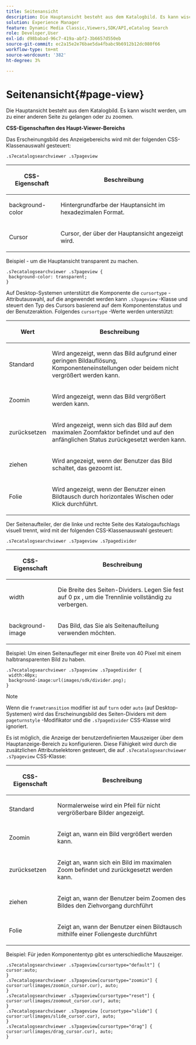 ```yaml
---
title: Seitenansicht
description: Die Hauptansicht besteht aus dem Katalogbild. Es kann wischt werden, um zu einer anderen Seite zu gelangen oder zu zoomen.
solution: Experience Manager
feature: Dynamic Media Classic,Viewers,SDK/API,eCatalog Search
role: Developer,User
exl-id: d98babad-96c7-419a-abf2-3b6657d550eb
source-git-commit: ec2a15e2e76bae5da4fbabc9b6912b12dc080f66
workflow-type: tm+mt
source-wordcount: '382'
ht-degree: 3%

---
```


# Seitenansicht{#page-view}

Die Hauptansicht besteht aus dem Katalogbild. Es kann wischt werden, um zu einer anderen Seite zu gelangen oder zu zoomen.

<!--<a id="section_061E550C1C1D4DB2BD663A898895B38C"></a>-->

**CSS-Eigenschaften des Haupt-Viewer-Bereichs**

Das Erscheinungsbild des Anzeigebereichs wird mit der folgenden CSS-Klassenauswahl gesteuert:

```
.s7ecatalogsearchviewer .s7pageview
```

<table id="table_94EE3F5BBE4547C0B4943471CEE7EDE4"> 
 <thead> 
  <tr> 
   <th colname="col1" class="entry"> <p> CSS-Eigenschaft </p> </th> 
   <th colname="col2" class="entry"> <p>Beschreibung </p> </th> 
  </tr> 
 </thead>
 <tbody> 
  <tr> 
   <td colname="col1"> <p> <span class="codeph"> background-color </span> </p> </td> 
   <td colname="col2"> <p> Hintergrundfarbe der Hauptansicht im hexadezimalen Format. </p> </td> 
  </tr> 
  <tr> 
   <td colname="col1"> <p> <span class="codeph"> Cursor </span> </p> </td> 
   <td colname="col2"> <p>Cursor, der über der Hauptansicht angezeigt wird. </p> </td> 
  </tr> 
 </tbody> 
</table>

Beispiel - um die Hauptansicht transparent zu machen.

```
.s7ecatalogsearchviewer .s7pageview { 
 background-color: transparent; 
}
```

Auf Desktop-Systemen unterstützt die Komponente die `cursortype` -Attributauswahl, auf die angewendet werden kann `.s7pageview` -Klasse und steuert den Typ des Cursors basierend auf dem Komponentenstatus und der Benutzeraktion. Folgendes `cursortype` -Werte werden unterstützt:

<table id="table_45B83F6CCDE84C36B0E087CA9144BFE6"> 
 <thead> 
  <tr> 
   <th colname="col1" class="entry"> <p>Wert </p> </th> 
   <th colname="col2" class="entry"> <p>Beschreibung </p> </th> 
  </tr> 
 </thead>
 <tbody> 
  <tr> 
   <td colname="col1"> <p> <span class="codeph"> Standard </span> </p> </td> 
   <td colname="col2"> <p>Wird angezeigt, wenn das Bild aufgrund einer geringen Bildauflösung, Komponenteneinstellungen oder beidem nicht vergrößert werden kann. </p> </td> 
  </tr> 
  <tr> 
   <td colname="col1"> <p> <span class="codeph"> Zoomin </span> </p> </td> 
   <td colname="col2"> <p>Wird angezeigt, wenn das Bild vergrößert werden kann. </p> </td> 
  </tr> 
  <tr> 
   <td colname="col1"> <p> <span class="codeph"> zurücksetzen </span> </p> </td> 
   <td colname="col2"> <p>Wird angezeigt, wenn sich das Bild auf dem maximalen Zoomfaktor befindet und auf den anfänglichen Status zurückgesetzt werden kann. </p> </td> 
  </tr> 
  <tr> 
   <td colname="col1"> <p> <span class="codeph"> ziehen </span> </p> </td> 
   <td colname="col2"> <p>Wird angezeigt, wenn der Benutzer das Bild schaltet, das gezoomt ist. </p> </td> 
  </tr> 
  <tr> 
   <td colname="col1"> <p> <span class="codeph"> Folie </span> </p> </td> 
   <td colname="col2"> <p>Wird angezeigt, wenn der Benutzer einen Bildtausch durch horizontales Wischen oder Klick durchführt. </p> </td> 
  </tr> 
 </tbody> 
</table>

Der Seitenaufteiler, der die linke und rechte Seite des Katalogaufschlags visuell trennt, wird mit der folgenden CSS-Klassenauswahl gesteuert:

`.s7ecatalogsearchviewer .s7pageview .s7pagedivider`

<table id="table_77EBC9A77BF14CF4974F8F43C709A207"> 
 <thead> 
  <tr> 
   <th colname="col1" class="entry"> <p> CSS-Eigenschaft </p> </th> 
   <th colname="col2" class="entry"> <p>Beschreibung </p> </th> 
  </tr> 
 </thead>
 <tbody> 
  <tr> 
   <td colname="col1"> <p> <span class="codeph"> width </span> </p> </td> 
   <td colname="col2"> <p> Die Breite des Seiten-Dividers. Legen Sie fest auf <span class="codeph"> 0 </span> px , um die Trennlinie vollständig zu verbergen. </p> </td> 
  </tr> 
  <tr> 
   <td colname="col1"> <p> <span class="codeph"> background-image </span> </p> </td> 
   <td colname="col2"> <p>Das Bild, das Sie als Seitenaufteilung verwenden möchten. </p> </td> 
  </tr> 
 </tbody> 
</table>

Beispiel: Um einen Seitenaufleger mit einer Breite von 40 Pixel mit einem halbtransparenten Bild zu haben.

```
.s7ecatalogsearchviewer .s7pageview .s7pagedivider { 
 width:40px; 
 background-image:url(images/sdk/divider.png); 
}
```

>[!NOTE]
>
>Wenn die `frametransition` modifier ist auf `turn` oder `auto` (auf Desktop-Systemen) wird das Erscheinungsbild des Seiten-Dividers mit dem `pageturnstyle` -Modifikator und die `.s7pagedivider` CSS-Klasse wird ignoriert.

Es ist möglich, die Anzeige der benutzerdefinierten Mauszeiger über dem Hauptanzeige-Bereich zu konfigurieren. Diese Fähigkeit wird durch die zusätzlichen Attributselektoren gesteuert, die auf `.s7ecatalogsearchviewer .s7pageview` CSS-Klasse:

<table id="table_908164DECF9347A19A9696A23BBDB1A2"> 
 <thead> 
  <tr> 
   <th colname="col1" class="entry"> <p> CSS-Eigenschaft </p> </th> 
   <th colname="col2" class="entry"> <p>Beschreibung </p> </th> 
  </tr> 
 </thead>
 <tbody> 
  <tr> 
   <td colname="col1"> <p> <span class="codeph"> Standard </span> </p> </td> 
   <td colname="col2"> <p> Normalerweise wird ein Pfeil für nicht vergrößerbare Bilder angezeigt. </p> </td> 
  </tr> 
  <tr> 
   <td colname="col1"> <p> <span class="codeph"> Zoomin </span> </p> </td> 
   <td colname="col2"> <p> Zeigt an, wann ein Bild vergrößert werden kann. </p> </td> 
  </tr> 
  <tr> 
   <td colname="col1"> <p> <span class="codeph"> zurücksetzen </span> </p> </td> 
   <td colname="col2"> <p>Zeigt an, wann sich ein Bild im maximalen Zoom befindet und zurückgesetzt werden kann. </p> </td> 
  </tr> 
  <tr> 
   <td colname="col1"> <p> <span class="codeph"> ziehen </span> </p> </td> 
   <td colname="col2"> <p>Zeigt an, wann der Benutzer beim Zoomen des Bildes den Ziehvorgang durchführt </p> </td> 
  </tr> 
  <tr> 
   <td colname="col1"> <p> <span class="codeph"> Folie </span> </p> </td> 
   <td colname="col2"> <p>Zeigt an, wann der Benutzer einen Bildtausch mithilfe einer Foliengeste durchführt </p> </td> 
  </tr> 
 </tbody> 
</table>

Beispiel: Für jeden Komponententyp gibt es unterschiedliche Mauszeiger.

```
.s7ecatalogsearchviewer .s7pageview[cursortype="default"] { 
cursor:auto; 
} 
.s7ecatalogsearchviewer .s7pageview[cursortype="zoomin"] { 
cursor:url(images/zoomin_cursor.cur), auto; 
} 
.s7ecatalogsearchviewer .s7pageview[cursortype="reset"] { 
cursor:url(images/zoomout_cursor.cur), auto; 
} 
.s7ecatalogsearchviewer .s7pageview [cursortype="slide"] { 
cursor:url(images/slide_cursor.cur), auto; 
} 
.s7ecatalogsearchviewer .s7pageview[cursortype="drag"] { 
cursor:url(images/drag_cursor.cur), auto; 
}
```
